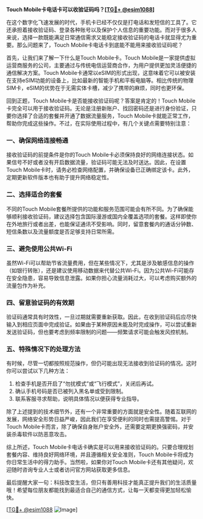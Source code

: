 **Touch Mobile卡电话卡可以收验证码吗？[[TG💪+ @esim1088](https://t.me/s/esim1088)]**

在这个数字化飞速发展的时代，手机卡已经不仅仅是打电话和发短信的工具了。它还承担着接收验证码、登录各种账号以及保护个人信息的重要功能。而对于很多人来说，选择一款既能满足日常通信需求又能稳定接收验证码的电话卡就显得尤为重要。那么问题来了，Touch Mobile卡电话卡到底能不能用来接收验证码呢？

首先，让我们来了解一下什么是Touch Mobile卡。Touch Mobile是一家提供虚拟运营商服务的公司，主要通过与传统电信运营商合作，为用户提供更加灵活便捷的通信解决方案。Touch Mobile卡通常以eSIM的形式出现，这意味着它可以被安装在支持eSIM功能的设备上，比如最新的智能手机和平板电脑等。相比传统的物理SIM卡，eSIM的优势在于无需实体卡槽，减少了携带的麻烦，同时也更环保。

回到正题，Touch Mobile卡是否能接收验证码呢？答案是肯定的！Touch Mobile卡完全可以用于接收验证码。无论是注册新账户、找回密码还是进行身份验证，只要你选择了合适的套餐并开通了数据流量服务，Touch Mobile卡就能正常工作，帮助你完成这些操作。不过，在实际使用过程中，有几个关键点需要特别注意：

### **一、确保网络连接畅通**
接收验证码的前提条件是你的Touch Mobile卡必须保持良好的网络连接状态。如果信号不好或者没有开启数据流量，验证码可能无法及时送达。因此，在设置Touch Mobile卡时，请务必检查网络配置，并确保设备已正确绑定该卡。此外，定期更新软件版本也有助于提升网络稳定性。

### **二、选择适合的套餐**
不同的Touch Mobile套餐所提供的功能和服务范围可能会有所不同。为了确保能够顺利接收验证码，建议选择包含国际漫游或国内全覆盖选项的套餐。这样即使你在外地旅行或者出差，也能保证通讯不受影响。同时，留意套餐内的通话分钟数、短信条数以及流量额度是否足够支持日常所需。

### **三、避免使用公共Wi-Fi**
虽然Wi-Fi可以帮助节省流量费用，但在某些情况下，尤其是涉及敏感信息的操作（如银行转账），还是建议使用移动数据来代替公共Wi-Fi。因为公共Wi-Fi可能存在安全隐患，容易导致信息泄露。如果你担心流量消耗过大，可以考虑购买额外的流量包作为补充。

### **四、留意验证码的有效期**
验证码通常具有时效性，一旦过期就需要重新获取。因此，在收到验证码后应尽快输入到相应页面中完成验证。如果由于某种原因未能及时完成操作，可以尝试重新发送验证码，但也要考虑到频率限制的问题——频繁请求可能会触发风控机制。

### **五、特殊情况下的处理方法**
有时候，尽管一切都按照规范操作，但仍可能出现无法接收到验证码的情况。这时你可以尝试以下几种方法：
1. 检查手机是否开启了“勿扰模式”或“飞行模式”，关闭后再试。
2. 确认手机号码是否已被列入黑名单或受到限制。
3. 联系客服寻求帮助，说明具体情况以便获得专业指导。

除了上述提到的技术细节外，还有一个非常重要的方面就是安全性。随着互联网的发展，网络安全形势日益严峻，因此我们在享受便利的同时也需提高警惕。对于Touch Mobile卡而言，除了确保自身账户安全外，还需要定期更换强密码，并安装杀毒软件以防恶意攻击。

综上所述，Touch Mobile卡电话卡确实是可以用来接收验证码的。只要合理规划套餐内容、维持良好网络环境，并且遵循相关安全准则，Touch Mobile卡将成为你日常生活中的得力助手。当然啦，如果你对Touch Mobile卡还有其他疑问，欢迎随时咨询专业人士或者访问官方网站获取更多信息。

最后提醒大家一句：科技改变生活，但只有善用科技才能真正提升我们的生活质量哦！希望每位朋友都能找到最适合自己的通信方式，让每一天都变得更加轻松愉快。

[[TG💪+ @esim1088](https://t.me/s/esim1088) ![Image](https://i.postimg.cc/4NQfJmqS/Snipaste-2025-05-13-00-14-12.png)]
